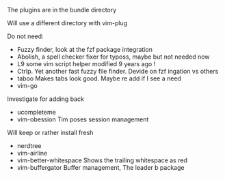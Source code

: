 The plugins are in the bundle directory 

Will use a different directory with vim-plug

Do not need:

- Fuzzy finder, look at the fzf package integration
- Abolish, a spell checker fixer for typoss, maybe but not needed now
- L9 some vim script helper modified 9 years ago !
- Ctrlp. Yet another fast fuzzy file finder. Devide on fzf ingation vs others
- taboo Makes tabs look good. Maybe re add if I see a need
- vim-go

Investigate for adding back
- ucompleteme
- vim-obession Tim poses session management

Will keep or rather install fresh

- nerdtree
- vim-airline
- vim-better-whitespace  Shows the trailing whitespace as red
- vim-buffergator Buffer management, The leader b package




